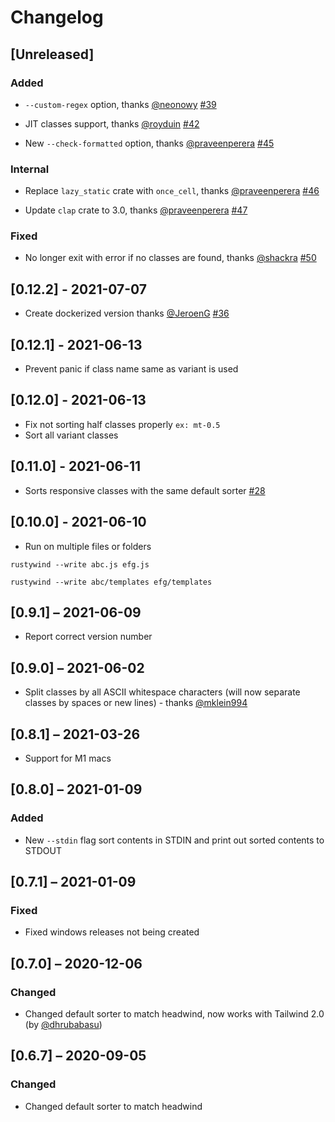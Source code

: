 # Changelog

## [Unreleased]

### Added

- `--custom-regex` option, thanks [@neonowy](https://github.com/neonowy) [#39](https://github.com/avencera/rustywind/pull/39)

- JIT classes support, thanks [@royduin](https://github.com/royduin) [#42](https://github.com/avencera/rustywind/pull/42)

- New `--check-formatted` option, thanks [@praveenperera](https://github.com/praveenperera) [#45](https://github.com/avencera/rustywind/pull/45)

### Internal

- Replace `lazy_static` crate with `once_cell`, thanks [@praveenperera](https://github.com/praveenperera) [#46](https://github.com/avencera/rustywind/pull/46)

- Update `clap` crate to 3.0, thanks [@praveenperera](https://github.com/praveenperera) [#47](https://github.com/avencera/rustywind/pull/47)

### Fixed

- No longer exit with error if no classes are found, thanks [@shackra](https://github.com/shackra) [#50](https://github.com/avencera/rustywind/pull/50)

## [0.12.2] - 2021-07-07

- Create dockerized version thanks [@JeroenG](https://github.com/Jeroen-G) [#36](https://github.com/avencera/rustywind/pull/36)

## [0.12.1] - 2021-06-13

- Prevent panic if class name same as variant is used

## [0.12.0] - 2021-06-13

- Fix not sorting half classes properly `ex: mt-0.5`
- Sort all variant classes

## [0.11.0] - 2021-06-11

- Sorts responsive classes with the same default sorter [#28](https://github.com/avencera/rustywind/issues/28)

## [0.10.0] - 2021-06-10

- Run on multiple files or folders

```shell
rustywind --write abc.js efg.js

rustywind --write abc/templates efg/templates
```

## [0.9.1] – 2021-06-09

- Report correct version number

## [0.9.0] – 2021-06-02

- Split classes by all ASCII whitespace characters (will now separate classes by spaces or new lines) - thanks [@mklein994](https://github.com/mklein994)

## [0.8.1] – 2021-03-26

- Support for M1 macs

## [0.8.0] – 2021-01-09

### Added

- New `--stdin` flag sort contents in STDIN and print out sorted contents to STDOUT

## [0.7.1] – 2021-01-09

### Fixed

- Fixed windows releases not being created

## [0.7.0] – 2020-12-06

### Changed

- Changed default sorter to match headwind, now works with Tailwind 2.0 (by [@dhrubabasu](https://github.com/dhrubabasu))

## [0.6.7] – 2020-09-05

### Changed

- Changed default sorter to match headwind
